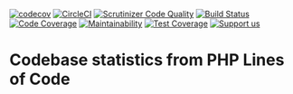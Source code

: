 [![codecov](https://codecov.io/gh/Firesphere/silverstripe-solr-compatibility/branch/master/graph/badge.svg)](https://codecov.io/gh/Firesphere/silverstripe-solr-compatibility)
[![CircleCI](https://circleci.com/gh/Firesphere/silverstripe-solr-compatibility/tree/master.svg?style=svg)](https://circleci.com/gh/Firesphere/silverstripe-solr-compatibility/tree/master)
[![Scrutinizer Code Quality](https://scrutinizer-ci.com/g/Firesphere/silverstripe-solr-compatibility/badges/quality-score.png?b=master)](https://scrutinizer-ci.com/g/Firesphere/silverstripe-solr-compatibility/?branch=master)
[![Build Status](https://scrutinizer-ci.com/g/Firesphere/silverstripe-solr-compatibility/badges/build.png?b=master)](https://scrutinizer-ci.com/g/Firesphere/silverstripe-solr-compatibility/build-status/master)
[![Code Coverage](https://scrutinizer-ci.com/g/Firesphere/silverstripe-solr-compatibility/badges/coverage.png?b=master)](https://scrutinizer-ci.com/g/Firesphere/silverstripe-solr-compatibility/?branch=master)
[![Maintainability](https://api.codeclimate.com/v1/badges/347f69eaa3082ba6f227/maintainability)](https://codeclimate.com/github/Firesphere/silverstripe-solr-compatibility/maintainability)
[![Test Coverage](https://api.codeclimate.com/v1/badges/347f69eaa3082ba6f227/test_coverage)](https://codeclimate.com/github/Firesphere/silverstripe-solr-compatibility/test_coverage)
[![Support us](https://enjoy.gitstore.app/repositories/badge-Firesphere/silverstripe-solr-search.svg)](https://enjoy.gitstore.app/repositories/Firesphere/silverstripe-solr-search)

# Codebase statistics from PHP Lines of Code
